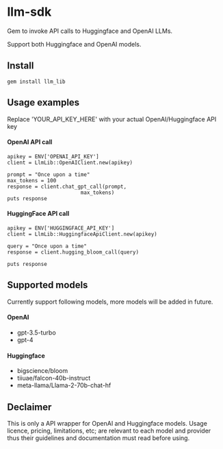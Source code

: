 # llm-sdk

Gem to invoke API calls to Huggingface and OpenAI LLMs.

Support both Huggingface and OpenAI models.

## Install
```
gem install llm_lib
```

## Usage examples
Replace 'YOUR_API_KEY_HERE' with your actual OpenAI/Huggingface API key

#### OpenAI API call
```
apikey = ENV['OPENAI_API_KEY']
client = LlmLib::OpenAIClient.new(apikey)

prompt = "Once upon a time"
max_tokens = 100
response = client.chat_gpt_call(prompt, 
                        max_tokens)
puts response
```

#### HuggingFace API call
```
apikey = ENV['HUGGINGFACE_API_KEY']
client = LlmLib::HuggingfaceApiClient.new(apikey)

query = "Once upon a time"
response = client.hugging_bloom_call(query)

puts response
```

## Supported models

Currently support following models, more models will be added in future.
#### OpenAI
- gpt-3.5-turbo
- gpt-4

#### Huggingface
- bigscience/bloom
- tiiuae/falcon-40b-instruct
- meta-llama/Llama-2-70b-chat-hf


## Declaimer 
This is only a API wrapper for OpenAI and Huggingface models. Usage licence, pricing, limitations, etc; are relevant to each model and provider thus their guidelines and documentation must read before using.